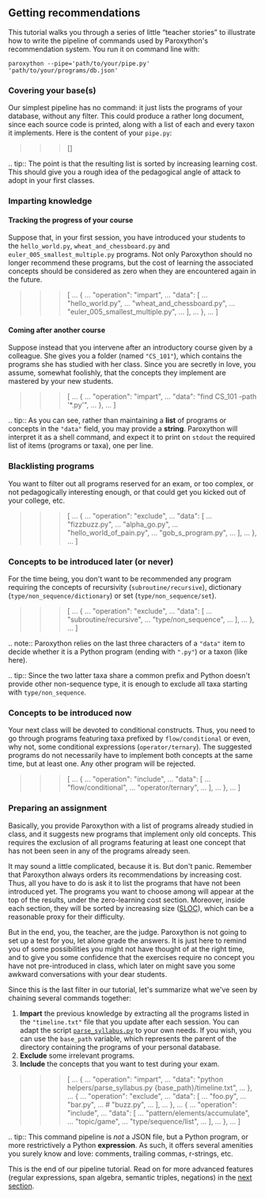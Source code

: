 ## Getting recommendations

This tutorial walks you through a series of little “teacher stories” to illustrate how to write
the pipeline of commands used by Paroxython's recommendation system. You run it on command line
with:

```shell
paroxython --pipe='path/to/your/pipe.py' 'path/to/your/programs/db.json'
```

### Covering your base(s)

Our simplest pipeline has no command: it just lists the programs of your database, without any
filter. This could produce a rather long document, since each source code is printed, along with a
list of each and every taxon it implements. Here is the content of your `pipe.py`:

>>> []

.. tip::
    The point is that the resulting list is sorted by increasing learning cost. This should give
    you a rough idea of the pedagogical angle of attack to adopt in your first classes.

### Imparting knowledge

#### Tracking the progress of your course

Suppose that, in your first session, you have introduced your students to the `hello_world.py`,
`wheat_and_chessboard.py` and `euler_005_smallest_multiple.py` programs. Not only Paroxython should
no longer recommend these programs, but the cost of learning the associated concepts should be
considered as zero when they are encountered again in the future.

>>> [
...     {
...         "operation": "impart",
...         "data": [
...             "hello_world.py",
...             "wheat_and_chessboard.py",
...             "euler_005_smallest_multiple.py",
...         ],
...     },
... ]

#### Coming after another course

Suppose instead that you intervene after an introductory course given by a colleague. She gives you a
folder (named `"CS_101"`), which contains the programs she has studied with her class. Since you
are secretly in love, you assume, somewhat foolishly, that the concepts they implement are mastered
by your new students.

>>> [
...     {
...         "operation": "impart",
...         "data": "find CS_101 -path '*.py'",
...     },
... ]

.. tip::
    As you can see, rather than maintaining a **list** of programs or concepts in the `"data"`
    field, you may provide a **string**. Paroxython will interpret it as a shell command, and
    expect it to print on `stdout` the required list of items (programs or taxa), one per line.

### Blacklisting programs

You want to filter out all programs reserved for an exam, or too complex, or not pedagogically
interesting enough, or that could get you kicked out of your college, etc.

>>> [
...     {
...         "operation": "exclude",
...         "data": [
...             "fizzbuzz.py",
...             "alpha_go.py",
...             "hello_world_of_pain.py",
...             "gob_s_program.py",
...         ],
...     },
... ]

### Concepts to be introduced later (or never)

For the time being, you don't want to be recommended any program requiring the concepts of
recursivity (`subroutine/recursive`), dictionary (`type/non_sequence/dictionary`) or set
(`type/non_sequence/set`).

>>> [
...     {
...         "operation": "exclude",
...         "data": [
...             "subroutine/recursive",
...             "type/non_sequence",
...         ],
...     },
... ]

.. note::
    Paroxython relies on the last three characters of a `"data"` item to decide whether it is a
    Python program (ending with `".py"`) or a taxon (like here).

.. tip::
    Since the two latter taxa share a common prefix and Python doesn't provide other non-sequence
    type, it is enough to exclude all taxa starting with `type/non_sequence`.

### Concepts to be introduced now

Your next class will be devoted to conditional constructs. Thus, you need to go through programs
featuring taxa prefixed by `flow/conditional` or even, why not, some conditional expressions
(`operator/ternary`). The suggested programs do not necessarily have to implement both concepts at
the same time, but at least one. Any other program will be rejected.

>>> [
...     {
...         "operation": "include",
...         "data": [
...             "flow/conditional",
...             "operator/ternary",
...         ],
...     },
... ]

### Preparing an assignment

Basically, you provide Paroxython with a list of programs already studied in class, and it suggests
new programs that implement only old concepts. This requires the exclusion of all programs
featuring at least one concept that has not been seen in any of the programs already seen.

It may sound a little complicated, because it is. But don't panic. Remember that Paroxython always
orders its recommendations by increasing cost. Thus, all you have to do is ask it to list the
programs that have not been introduced yet. The programs you want to choose among will appear at
the top of the results, under the zero-learning cost section. Moreover, inside each section, they
will be sorted by increasing size ([SLOC](https://en.wikipedia.org/wiki/Source_lines_of_code)),
which can be a reasonable proxy for their difficulty.

But in the end, you, the teacher, are the judge. Paroxython is not going to set up a test for you,
let alone grade the answers. It is just here to remind you of some possibilities you might not have
thought of at the right time, and to give you some confidence that the exercises require no concept
you have not pre-introduced in class, which later on might save you some awkward conversations with
your dear students.

Since this is the last filter in our tutorial, let's summarize what we've seen by chaining several
commands together:

1. **Impart** the previous knowledge by extracting all the programs listed in the `"timeline.txt"`
   file that you update after each session. You can adapt the script
   [`parse_syllabus.py`](https://github.com/laowantong/paroxython/blob/master/paroxython/helpers/parse_syllabus.py)
   to your own needs. If you wish, you can use the `base_path` variable, which represents the
   parent of the directory containing the programs of your personal database.
2. **Exclude** some irrelevant programs.
3. **Include** the concepts that you want to test during your exam.

>>> [
...     {
...         "operation": "impart",
...         "data": "python helpers/parse_syllabus.py {base_path}/timeline.txt",
...     },
...     {
...         "operation": "exclude",
...         "data": [
...             "foo.py",
...             "bar.py",
...             # "buzz.py",
...         ],
...     },
...     {
...         "operation": "include",
...         "data": [
...             "pattern/elements/accumulate",
...             "topic/game",
...             "type/sequence/list",
...         ],
...     },
... ]

.. tip::
    This command pipeline is _not_ a JSON file, but a Python program, or more restrictively a
    Python **expression**. As such, it offers several amenities you surely know and love: comments,
    trailing commas, r-strings, etc.

This is the end of our pipeline tutorial. Read on for more advanced features (regular
expressions, span algebra, semantic triples, negations) in the [next section](#deep-in-the-pipeline).
